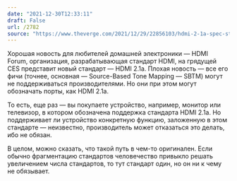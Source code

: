 ```yaml
---
date: "2021-12-30T12:33:11"
draft: False
url: /2782
source: "https://www.theverge.com/2021/12/29/22856103/hdmi-2-1a-spec-standard-mess-cables-source-based-tone-mapping-ces-2022?scrolla=5eb6d68b7fedc32c19ef33b4"
---
```


Хорошая новость для любителей домашней электроники — HDMI Forum, организация, разрабатывающая стандарт HDMI, на грядущей CES представит новый стандарт — HDMI 2.1a. Плохая новость — все его фичи (точнее, основная — Source-Based Tone Mapping — SBTM) могут не поддерживаться производителями. Но они при этом могут обозначать порты, как HDMI 2.1a. 

То есть, еще раз — вы покупаете устройство, например, монитор или телевизор, в котором обозначена поддержка стандарта HDMI 2.1a. Но поддерживает ли устройство конкретную функцию, заложенную в этом стандарте — неизвестно, производитель может отказаться это делать, ибо не обязан.

В целом, можно сказать, что такой путь в чем-то оригинален. Если обычно фрагментацию стандартов человечество привыкло решать увеличением числа стандартов, то тут стандарт один, но он ни к чему не обязывает.
